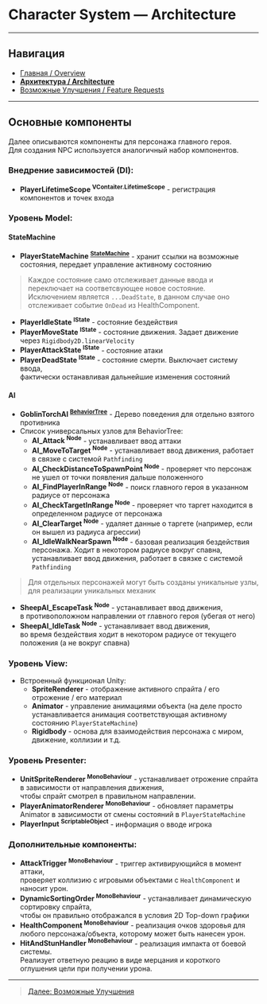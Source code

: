﻿# Character System — Architecture

---

## Навигация

- [Главная / Overview](01_Overview.md)  
- **[Архитектура / Architecture](02_Architecture.md)**
- [Возможные Улучшения / Feature Requests](03_Feature_Requests.md)  

---

## Основные компоненты

Далее описываются компоненты для персонажа главного героя.  
Для создания NPC используется аналогичный набор компонентов.

### Внедрение зависимостей (DI):

- **PlayerLifetimeScope <sup>VContaiter.LifetimeScope</sup>** - регистрация компонентов и точек входа

### Уровень Model:

#### StateMachine

- **PlayerStateMachine <sup>[StateMachine](../UDF_Tools/01_Overview.md)</sup>** - хранит ссылки на возможные состояния, передает управление активному состоянию

> Каждое состояние само отслеживает данные ввода и переключает на соответсвующее новое состояние.  
 Исключением является `...DeadState`, в данном случае оно отслеживает событие `OnDead` из HealthComponent.
 
- **PlayerIdleState <sup>IState</sup>** - состояние бездействия
- **PlayerMoveState <sup>IState</sup>** - состояние движения. Задает движение через `Rigidbody2D.linearVelocity` 
- **PlayerAttackState <sup>IState</sup>** - состояние атаки
- **PlayerDeadState <sup>IState</sup>** - состояние смерти. Выключает систему ввода,  
  фактически останавливая дальнейшие изменения состояний

#### AI

- **GoblinTorchAI <sup>[BehaviorTree](../UDF_Tools/01_Overview.md)</sup>** - Дерево поведения для отдельно взятого противника
- Список универсальных узлов для BehaviorTree:
    - **AI_Attack <sup>Node</sup>** - устанавливает ввод аттаки
    - **AI_MoveToTarget <sup>Node</sup>** - устанавливает ввод движения, работает в связке с системой `Pathfinding` 
    - **AI_CheckDistanceToSpawnPoint <sup>Node</sup>** - проверяет что персонаж не ушел от точки появления дальше положенного
    - **AI_FindPlayerInRange <sup>Node</sup>** - поиск главного героя в указанном радиусе от персонажа
    - **AI_CheckTargetInRange <sup>Node</sup>** - проверяет что таргет находится в определенном радиусе от персонажа
    - **AI_ClearTarget <sup>Node</sup>** - удаляет данные о таргете (например, если он вышел из радиуса агрессии)
    - **AI_IdleWalkNearSpawn <sup>Node</sup>** - базовая реализация бездействия персонажа. Ходит в некотором радиусе вокруг спавна,  
      устанавливает ввод движения, работает в связке с системой `Pathfinding` 

> Для отдельных персонажей могут быть созданы уникальные узлы, для реализации уникальных механик

- **SheepAI_EscapeTask <sup>Node</sup>** - устанавливает ввод движения,  
  в противоположном направлении от главного героя (убегая от него)
- **SheepAI_IdleTask <sup>Node</sup>** - устанавливает ввод движения,  
  во время бездействия ходит в некотором радиусе от текущего положения (а не вокруг спавна)

### Уровень View:

- Встроенный функционал Unity:
    - **SpriteRenderer** - отображение активного спрайта / его отрожение / его материал
    - **Animator** - управление анимациями объекта 
      (на деле просто устанавливается анимация соответствующая активному состоянию `PlayerStateMachine`)
    - **Rigidbody** - основа для взаимодействия персонажа с миром, движение, коллизии и т.д.
    
### Уровень Presenter:

- **UnitSpriteRenderer <sup>MonoBehaviour</sup>** - устанавливает отрожение спрайта в зависимости от направления движения,  
  чтобы спрайт смотрел в правильном направлении.
- **PlayerAnimatorRenderer <sup>MonoBehaviour</sup>** - обновляет параметры Animator в зависимости от смены состояний в `PlayerStateMachine` 
- **PlayerInput <sup>ScriptableObject</sup>** - информация о вводе игрока

### Дополнительные компоненты:

- **AttackTrigger <sup>MonoBehaviour</sup>** - триггер активирующийся в момент аттаки,  
  проверяет коллизию с игровыми объектами с `HealthComponent` и наносит урон.
- **DynamicSortingOrder <sup>MonoBehaviour</sup>** - устанавливает динамическую сортировку спрайта,  
  чтобы он правильно отображался в условия 2D Top-down графики
- **HealthComponent <sup>MonoBehaviour</sup>** - реализация очков здоровья для любого персонажа/объекта, которому может быть нанесен урон.
- **HitAndStunHandler <sup>MonoBehaviour</sup>** - реализация импакта от боевой системы.  
  Реализует ответную реацию в виде мерцания и короткого оглушения цели при получении урона.
    
---

> [Далее: Возможные Улучшения](03_Feature_Requests.md)